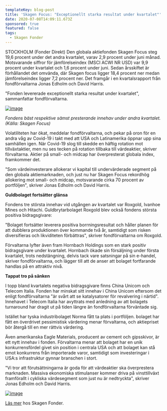 ```yaml
---
templateKey: blog-post
title: 'Skagen Focus: "Exceptionellt starka resultat under kvartalet"'
date: 2020-07-08T14:09:11.673Z
sponsored: true
featured: false
tags:
  - Skagen Fonder
---
```

<!--StartFragment-->

STOCKHOLM (Fonder Direkt) Den globala aktiefonden Skagen Focus steg 19,6 procent under det andra kvartalet, varav 2,9 procent under juni månad. Motsvarande siffror för jämförelseindex (MSCI ACWI NR USD) var 9,9 procent under kvartalet och 1,6 procent under juni. Sedan årsskiftet är förhållandet det omvända, där Skagen focus ligger 18,4 procent ner medan jämförelseindex ligger 7,2 procent ner. Det framgår i en kvartalsrapport från fondförvaltarna Jonas Edholm och David Harris.

"Fonden levererade exceptionellt starka resultat under kvartalet", sammanfattar fondförvaltarna.

[![image](https://i.direkt.se/200708/586492501.png)](https://i.direkt.se/200708/586492501.png)

*Fondens bäst respektive sämst presterande innehav under andra kvartalet. (Källa: Skagen Focus)*

Volatiliteten har ökat, meddelar fondförvaltarna, och pekar på oron för en andra våg av Covid-19 i takt med att USA och Latinamerika öppnar upp sina samhällen igen. När Covid-19 slog till skedde en häftig rotation mot tillväxtaktier, men nu ses tecken på rotation tillbaka till värdeaktier, skriver förvaltarna. Aktier på small- och midcap har överpresterat globala index, framkommer det.

"Som värdeinvesterare allokerar vi kapital till undervärderade segment på den globala aktiemarknaden, och just nu har Skagen Focus rekordhög allokering mot small- och midcap, motsvarande cirka 70 procent av portföljen", skriver Jonas Edholm och David Harris.

**Guldbolaget fortsätter glänsa**

Fondens tre största innehav vid utgången av kvartalet var Roxgold, Ivanhoe Mines och Hitachi. Guldbrytarbolaget Roxgold blev också fondens största positiva bidragsgivare:

"Bolaget fortsätter leverera positiva borrningsresultat och håller planen för att dubblera produktionen över kommande två år, samtidigt som risken diversifieras och likviditeten förbättras", skriver fondförvaltarna om Roxgold.

Förvaltarna lyfter även fram Hornbach Holdings som en stark positiv bidragsgivare under kvartalet. Hornbach ökade sin försäljning under första kvartalet, trots nedstängning, delvis tack vare satsningar på sin e-handel, skriver fondförvaltarna, och lägger till att de anser att bolaget fortfarande handlas på en attraktiv nivå.

**Tappat tro på sänken**

I topp bland kvartalets negativa bidragsgivare finns China Unicom och Telecom Italia. Fonden har minskat sitt innehav i China Unicom eftersom det enligt fondförvaltarna "är svårt att se katalysatorer för revalvering i närtid". Innehavet i Telecom Italia har avyttrats med anledning av att bolagets turnaround har dragit ut på tiden längre än fondförvaltarna förväntade sig.

Istället har tyska industribolaget Norma fått ta plats i portföljen. bolaget har fått en överdrivet pessimistisk värdering menar förvaltarna, och aktiepriset bör återgå till en mer rättvis värdering.

Även amerikanska Eagle Materials, producent av cement och gipsskivor, är ett nytt innehav i fonden. Förvaltarna menar att bolaget har en unik konkurrensfördel givet sin position i centrala USA och att bolaget kan stå emot konkurrens från importerade varor, samtidigt som investeringar i USA:s infrastruktur gynnar branschen i stort.

"Vi tror att förutsättningarna är goda för att värdeaktier ska överprestera marknaden. Massiva ekonomiska stimulanser kommer driva på vinsttillväxt framförallt i cykliska värdesegment som just nu är nedtryckta", skriver Jonas Edholm och David Harris.

[![image](https://i.direkt.se/200708/586492502.png)](https://i.direkt.se/200708/586492502.png)

[Läs mer](https://www.skagenfonder.se/globalassets/pdfs/status-reports/sweden/skagen-focus-a/2020/20200630_skagen-focus-a-q2.pdf) hos Skagen Fonder.

<!--EndFragment-->